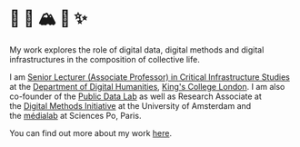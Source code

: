 # 🐼 🌱 🏔 🏮 ✨

My work explores the role of digital data, digital methods and digital infrastructures in the composition of collective life.

I am [Senior Lecturer (Associate Professor) in Critical Infrastructure Studies](https://www.kcl.ac.uk/people/dr-jonathan-gray) at the [Department of Digital Humanities](https://www.kcl.ac.uk/ddh), [King's College London](https://kcl.ac.uk/). I am also co-founder of the [Public Data Lab](https://publicdatalab.org/) as well as Research Associate at the [Digital Methods Initiative](https://digitalmethods.net/) at the University of Amsterdam and the [médialab](https://www.medialab.sciences-po.fr/) at Sciences Po, Paris.

You can find out more about my work [here](https://jonathangray.org/).
